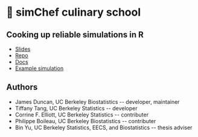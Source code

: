 # 🍳 simChef culinary school

## Cooking up reliable simulations in R

- [Slides](https://jpdunc23.github.io/simChef-culinary-school/slides/slides.html)
- [Repo](https://github.com/Yu-Group/simChef)
- [Docs](https://yu-group.github.io/simChef/)
- [Example simulation](https://github.com/PhilBoileau/simChef-case-study)

## Authors

- James Duncan, UC Berkeley Biostatistics -- developer, maintainer
- Tiffany Tang, UC Berkeley Statistics -- developer
- Corrine F. Elliott, UC Berkeley Statistics -- contributer
- Philippe Boileau, UC Berkeley Biostatistics -- contributer
- Bin Yu, UC Berkeley Statistics, EECS, and Biostatistics -- thesis adviser
